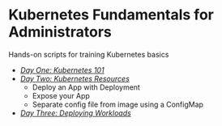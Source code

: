# Kubernetes Fundamentals for Administrators
Hands-on scripts for training Kubernetes basics

* *[Day One: Kubernetes 101](./day-one.md)*
* *[Day Two: Kubernetes Resources](./day-two.md)*
  * Deploy an App with Deployment
  * Expose your App
  * Separate config file from image using a ConfigMap
* *[Day Three: Deploying Workloads](./day-two.md)*